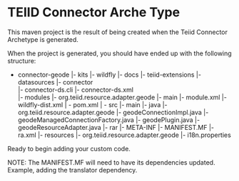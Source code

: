 TEIID Connector Arche Type
================

This maven project is the result of being created when the Teiid Connector Archetype is generated.  

When the project is generated, you should have ended up with the following structure:

-  connector-geode
	|-	kits
		|-	wildfly
			|-	docs
				|-	teiid-extensions
					|-	datasources
						|-	connector	
							|-	connector-ds.cli
							|-  connector-ds.xml		
			|-	modules
				|-	org.teiid.resource.adapter.geode
					|-	main
						|-	module.xml
		|-	wildfly-dist.xml 
	| -	pom.xml
	| -	src
		|-	main
			|-	java
				|-	org.teiid.resource.adapter.geode
					|-	geodeConnectionImpl.java
					|-	geodeManagedConnectionFactory.java
					|-	geodePlugin.java
					|-	geodeResourceAdapter.java
			|-	rar
				|-	META-INF
					|-	MANIFEST.MF
					|-	ra.xml
			|-	resources
				|-	org.teiid.resource.adapter.geode
						|-	i18n.properties


Ready to begin adding your custom code.

NOTE:  The MANIFEST.MF will need to have its dependencies updated.  Example, adding
the translator dependency. 

